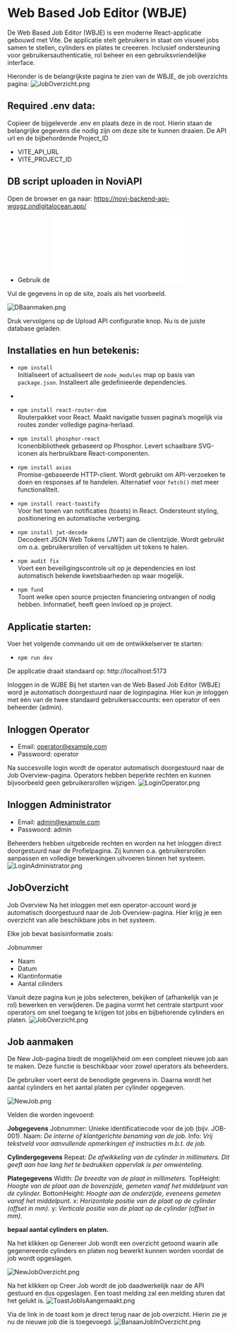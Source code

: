 # Web Based Job Editor (WBJE)
De Web Based Job Editor (WBJE) is een moderne React-applicatie gebouwd met Vite. 
De applicatie stelt gebruikers in staat om visueel jobs samen te stellen, cylinders en plates te creeeren. 
Inclusief ondersteuning voor gebruikersauthenticatie, rol beheer en een gebruiksvriendelijke interface.

Hieronder is de belangrijkste pagina te zien van de WBJE, de job overzichts pagina:
![JobOverzicht.png](/src/assets/screenshots/JobOverzicht.png)


## Required .env data:
Copieer de bijgeleverde .env en plaats deze in de root. 
Hierin staan de belangrijke gegevens die nodig zijn om deze site te kunnen draaien. 
De API url en de bijbehordende Project_ID

- VITE_API_URL
- VITE_PROJECT_ID

## DB script uploaden in NoviAPI

Open de browser en ga naar: https://novi-backend-api-wgsgz.ondigitalocean.app/

* Gebruik de ![wbje_DataBase_Script.json](/src/assets/wbje_DataBase_Script.json)

Vul de gegevens in op de site, zoals als het voorbeeld.

![DBaanmaken.png](/src/assets/screenshots/DBaanmaken.png)

Druk vervolgens op de Upload API configuratie knop. Nu is de juiste database geladen.

## Installaties en hun betekenis:

- `npm install`  
  Initialiseert of actualiseert de `node_modules` map op basis van `package.json`. Installeert alle gedefinieerde dependencies.
- 
- `npm install react-router-dom`  
  Routerpakket voor React. Maakt navigatie tussen pagina’s mogelijk via routes zonder volledige pagina-herlaad.

- `npm install phosphor-react`  
  Iconenbibliotheek gebaseerd op Phosphor. Levert schaalbare SVG-iconen als herbruikbare React-componenten.

- `npm install axios`  
  Promise-gebaseerde HTTP-client. Wordt gebruikt om API-verzoeken te doen en responses af te handelen. Alternatief voor `fetch()` met meer functionaliteit.

- `npm install react-toastify`  
  Voor het tonen van notificaties (toasts) in React. Ondersteunt styling, positionering en automatische verberging.

- `npm install jwt-decode`  
  Decodeert JSON Web Tokens (JWT) aan de clientzijde. Wordt gebruikt om o.a. gebruikersrollen of vervaltijden uit tokens te halen.

- `npm audit fix`  
  Voert een beveiligingscontrole uit op je dependencies en lost automatisch bekende kwetsbaarheden op waar mogelijk.

- `npm fund`  
  Toont welke open source projecten financiering ontvangen of nodig hebben. Informatief, heeft geen invloed op je project.


## Applicatie starten:
Voer het volgende commando uit om de ontwikkelserver te starten:
- `npm run dev`

De applicatie draait standaard op:
http://localhost:5173

Inloggen in de WJBE
Bij het starten van de Web Based Job Editor (WBJE) word je automatisch doorgestuurd naar de loginpagina. 
Hier kun je inloggen met één van de twee standaard gebruikersaccounts: een operator of een beheerder (admin).


## Inloggen Operator

* Email:     operator@example.com
* Passwoord: operator

Na succesvolle login wordt de operator automatisch doorgestuurd naar de Job Overview-pagina.
Operators hebben beperkte rechten en kunnen bijvoorbeeld geen gebruikersrollen wijzigen.
![LoginOperator.png](/src/assets/screenshots/LoginOperator.png)


## Inloggen Administrator

* Email:     admin@example.com
* Passwoord: admin

Beheerders hebben uitgebreide rechten en worden na het inloggen direct doorgestuurd naar de Profielpagina. 
Zij kunnen o.a. gebruikersrollen aanpassen en volledige bewerkingen uitvoeren binnen het systeem.
![LoginAdministrator.png](/src/assets/screenshots/LoginAdministrator.png)

## JobOverzicht

Job Overview
Na het inloggen met een operator-account word je automatisch doorgestuurd naar de Job Overview-pagina.
Hier krijg je een overzicht van alle beschikbare jobs in het systeem.

Elke job bevat basisinformatie zoals:

Jobnummer
- Naam
- Datum
- Klantinformatie
- Aantal cilinders

Vanuit deze pagina kun je jobs selecteren, bekijken of (afhankelijk van je rol) bewerken en verwijderen.
De pagina vormt het centrale startpunt voor operators om snel toegang te krijgen tot jobs en bijbehorende cylinders 
en platen.
![JobOverzicht.png](/src/assets/screenshots/JobOverzicht.png)

## Job aanmaken

De New Job-pagina biedt de mogelijkheid om een compleet nieuwe job aan te maken.
Deze functie is beschikbaar voor zowel operators als beheerders.

De gebruiker voert eerst de benodigde gegevens in. Daarna wordt het aantal cylinders en het aantal platen per 
cylinder opgegeven.

![NewJob.png](/src/assets/screenshots/NewJob.png)

Velden die worden ingevoerd:

**Jobgegevens**
Jobnummer: Unieke identificatiecode voor de job (bijv. JOB-001).
Naam: _De interne of klantgerichte benaming van de job._
Info: _Vrij tekstveld voor aanvullende opmerkingen of instructies m.b.t. de job._

**Cylindergegevens**
Repeat: _De afwikkeling van de cylinder in millimeters. Dit geeft aan hoe lang het te bedrukken oppervlak is per omwenteling._

**Plategegevens**
Width: _De breedte van de plaat in millimeters._
TopHeight: _Hoogte van de plaat aan de bovenzijde, gemeten vanaf het middelpunt van de cylinder._
BottomHeight: _Hoogte aan de onderzijde, eveneens gemeten vanaf het middelpunt._
x: _Horizontale positie van de plaat op de cylinder (offset in mm)._
y: _Verticale positie van de plaat op de cylinder (offset in mm)._


**bepaal aantal cylinders en platen.**

Na het klikken op Genereer Job wordt een overzicht getoond waarin alle gegenereerde cylinders en platen nog bewerkt 
kunnen worden voordat de job wordt opgeslagen.

![NewJobOverzicht.png](/src/assets/screenshots/NewJobOverzicht.png)

Na het klikken op Creer Job wordt de job daadwerkelijk naar de API gestuurd en dus opgeslagen. 
Een toast melding zal een melding sturen dat het gelukt is.
![ToastJobIsAangemaakt.png](/src/assets/screenshots/ToastJobIsAangemaakt.png)

Via de link in de toast kom je direct terug naar de job overzicht. Hierin zie je nu de nieuwe job die is toegevoegd.
![BanaanJobInOverzicht.png](/src/assets/screenshots/BanaanJobInOverzicht.png)

